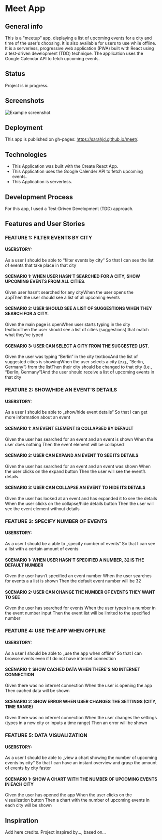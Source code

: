 # Meet App

## General info

This is a "meetup" app, displaying a list of upcoming events for a city and time of the user's choosing. It is also available for users to use while offline.
It is a serverless, progressive web application (PWA) built with React using a test-driven development (TDD) technique. The application uses the Google Calendar API to fetch upcoming events.

## Status

Project is in progress.

## Screenshots

![Example screenshot](./img/screenshot.png)

## Deployment

This app is published on gh-pages: https://sarahjd.github.io/meet/.

## Technologies

- This Application was built with the Create React App.
- This Application uses the Google Calender API to fetch upcoming events.
- This Application is serverless.

## Development Process

For this app, I used a Test-Driven Development (TDD) approach.

## Features and User Stories

### FEATURE 1: FILTER EVENTS BY CITY

#### USERSTORY:

As a user
I should be able to “filter events by city”
So that I can see the list of events that take place in that city

#### SCENARIO 1: WHEN USER HASN’T SEARCHED FOR A CITY, SHOW UPCOMING EVENTS FROM ALL CITIES.

Given user hasn’t searched for any cityWhen the user opens the appThen the user should see a list of all upcoming events

#### SCENARIO 2: USER SHOULD SEE A LIST OF SUGGESTIONS WHEN THEY SEARCH FOR A CITY.

Given the main page is openWhen user starts typing in the city textboxThen the user should see a list of cities (suggestions) that match what they’ve typed

#### SCENARIO 3: USER CAN SELECT A CITY FROM THE SUGGESTED LIST.

Given the user was typing “Berlin” in the city textboxAnd the list of suggested cities is showingWhen the user selects a city (e.g., “Berlin, Germany”) from the listThen their city should be changed to that city (i.e., “Berlin, Germany”)And the user should receive a list of upcoming events in that city

### FEATURE 2: SHOW/HIDE AN EVENT'S DETAILS

#### USERSTORY:

As a user
I should be able to „show/hide event details“
So that I can get more information about an event

#### SCENARIO 1: AN EVENT ELEMENT IS COLLAPSED BY DEFAULT

Given the user has searched for an event and an event is shown
When the user does nothing
Then the event element will be collapsed

#### SCENARIO 2: USER CAN EXPAND AN EVENT TO SEE ITS DETAILS

Given the user has searched for an event and an event was shown
When the user clicks on the expand button
Then the user will see the event’s details

#### SCENARIO 3: USER CAN COLLAPSE AN EVENT TO HIDE ITS DETAILS

Given the user has looked at an event and has expanded it to see the details
When the user clicks on the collapse/hide details button
Then the user will see the event element without details

### FEATURE 3: SPECIFY NUMBER OF EVENTS

#### USERSTORY:

As a user
I should be a able to „specify number of events“
So that I can see a list with a certain amount of events

#### SCENARIO 1: WHEN USER HASN'T SPECIFIED A NUMBER, 32 IS THE DEFAULT NUMBER

Given the user hasn’t specified an event number
When the user searches for events a a list is shown
Then the default event number will be 32

#### SCENARIO 2: USER CAN CHANGE THE NUMBER OF EVENTS THEY WANT TO SEE

Given the user has searched for events
When the user types in a number in the event number input
Then the event list will be limited to the specified number

### FEATURE 4: USE THE APP WHEN OFFLINE

#### USERSTORY:

As a user
I should be able to „use the app when offline“
So that I can browse events even if I do not have internet connection

#### SCENARIO 1: SHOW CACHED DATA WHEN THERE'S NO INTERNET CONNECTION

Given there was no internet connection
When the user is opening the app
Then cached data will be shown

#### SCENARIO 2: SHOW ERROR WHEN USER CHANGES THE SETTINGS (CITY, TIME RANGE)

Given there was no internet connection
When the user changes the settings (types in a new city or inputs a time range)
Then an error will be shown

### FEATURE 5: DATA VISUALIZATION

#### USERSTORY:

As a user
I should be able to „view a chart showing the number of upcoming events by city“
So that I can have an instant overview and grasp the amount of events by city faster

#### SCENARIO 1: SHOW A CHART WITH THE NUMBER OF UPCOMING EVENTS IN EACH CITY

Given the user has opened the app
When the user clicks on the visualization button
Then a chart with the number of upcoming events in each city will be shown

## Inspiration

Add here credits. Project inspired by..., based on...
